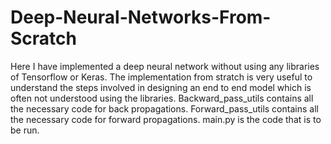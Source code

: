 # Deep-Neural-Networks-From-Scratch
Here I have implemented a deep neural network without using any libraries of Tensorflow or Keras. The implementation from
stratch is very useful to understand the steps involved in designing an end to end model which is often not understood using
the libraries. 
Backward_pass_utils contains all the necessary code for back propagations.
Forward_pass_utils contains all the necessary code for forward propagations.
main.py is the code that is to be run.


